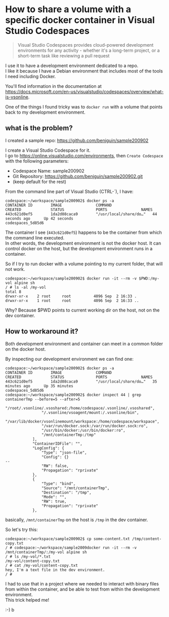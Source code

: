 # How to share a volume with a specific docker container in Visual Studio Codespaces

> Visual Studio Codespaces provides cloud-powered development environments for any activity - whether it's a long-term project, or a short-term task like reviewing a pull request

I use it to have a development environment dedicated to a repo.  
I like it because I have a Debian environment that includes most of the tools I need including Docker.  

You'll find information in the documentation at <https://docs.microsoft.com/en-us/visualstudio/codespaces/overview/what-is-vsonline>.

One of the things I found tricky was to `docker run` with a volume that points back to my development environment.

## what is the problem?

I created a sample repo: <https://github.com/benjguin/sample200902>

I create a Visual Studio Codespace for it.  
I go to <https://online.visualstudio.com/environments>, then `Create Codespace` with the following parameters:  
- Codespace Name: sample200902
- Git Repository: https://github.com/benjguin/sample200902.git
- (keep default for the rest)

From the command line part of Visual Studio (CTRL-`), I have:

```log
codespace:~/workspace/sample200902$ docker ps -a
CONTAINER ID        IMAGE               COMMAND                  CREATED             STATUS              PORTS               NAMES
443c621d0ef5        1da2d08caca9        "/usr/local/share/do…"   44 seconds ago      Up 42 seconds                           codespaces_5d85d6
```

The container I see (`443c621d0ef5`) happens to be the container from which the command line executed.  
In other words, the development environment is not the docker host. It can control docker on the host, but the development environment runs in a container.  

So if I try to run docker with a volume pointing to my current folder, that will not work.

```log
codespace:~/workspace/sample200902$ docker run -it --rm -v $PWD:/my-vol alpine sh
/ # ls -al /my-vol
total 8
drwxr-xr-x    2 root     root          4096 Sep  2 16:33 .
drwxr-xr-x    1 root     root          4096 Sep  2 16:33 ..
```

Why? Because $PWD points to current working dir on the host, not on the dev container.

## How to workaround it?

Both development environment and container can meet in a common folder on the docker host.

By inspecting our development environment we can find one:

```log
codespace:~/workspace/sample200902$ docker ps -a
CONTAINER ID        IMAGE               COMMAND                  CREATED             STATUS              PORTS               NAMES
443c621d0ef5        1da2d08caca9        "/usr/local/share/do…"   35 minutes ago      Up 35 minutes                           codespaces_5d85d6
codespace:~/workspace/sample200902$ docker inspect 44 | grep containerTmp --before=5 --after=5
                "/root/.vsonline/.vsoshared:/home/codespace/.vsonline/.vsoshared",
                "/.vsonline/vsoagent/mount:/.vsonline/bin",
                "/var/lib/docker/vsonlinemount/workspace:/home/codespace/workspace",
                "/var/run/docker.sock:/var/run/docker.sock:ro",
                "/usr/bin/docker:/usr/bin/docker:ro",
                "/mnt/containerTmp:/tmp"
            ],
            "ContainerIDFile": "",
            "LogConfig": {
                "Type": "json-file",
                "Config": {}
--
                "RW": false,
                "Propagation": "rprivate"
            },
            {
                "Type": "bind",
                "Source": "/mnt/containerTmp",
                "Destination": "/tmp",
                "Mode": "",
                "RW": true,
                "Propagation": "rprivate"
            },
```

basically, `/mnt/containerTmp` on the host is `/tmp` in the dev container.

So let's try this:

```log
codespace:~/workspace/sample200902$ cp some-content.txt /tmp/content-copy.txt
/ # codespace:~/workspace/sample2009docker run -it --rm -v /mnt/containerTmp/:/my-vol alpine sh
/ # ls /my-vol/*.txt
/my-vol/content-copy.txt
/ # cat /my-vol/content-copy.txt
hey, I'm a text file in the dev environment.
/ # 
```

I had to use that in a project where we needed to interact with binary files from within the container, and be able to test from within the development environment.  
This trick helped me!

:-) b

